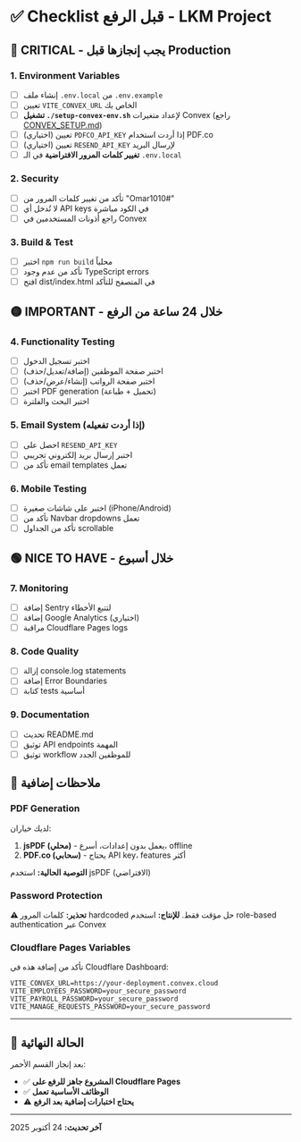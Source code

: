 # ✅ Checklist قبل الرفع - LKM Project

## 🔴 **CRITICAL - يجب إنجازها قبل Production**

### 1. Environment Variables
- [ ] إنشاء ملف `.env.local` من `.env.example`
- [ ] تعيين `VITE_CONVEX_URL` الخاص بك
- [ ] **تشغيل `./setup-convex-env.sh`** لإعداد متغيرات Convex (راجع [CONVEX_SETUP.md](./CONVEX_SETUP.md))
- [ ] (اختياري) تعيين `PDFCO_API_KEY` إذا أردت استخدام PDF.co
- [ ] (اختياري) تعيين `RESEND_API_KEY` لإرسال البريد
- [ ] **تغيير كلمات المرور الافتراضية** في الـ `.env.local`

### 2. Security
- [ ] تأكد من تغيير كلمات المرور من "Omar1010#"
- [ ] لا تُدخل أي API keys في الكود مباشرة
- [ ] راجع أذونات المستخدمين في Convex

### 3. Build & Test
- [ ] اختبر `npm run build` محلياً
- [ ] تأكد من عدم وجود TypeScript errors
- [ ] افتح dist/index.html في المتصفح للتأكد

## 🟡 **IMPORTANT - خلال 24 ساعة من الرفع**

### 4. Functionality Testing
- [ ] اختبر تسجيل الدخول
- [ ] اختبر صفحة الموظفين (إضافة/تعديل/حذف)
- [ ] اختبر صفحة الرواتب (إنشاء/عرض/حذف)
- [ ] اختبر PDF generation (تحميل + طباعة)
- [ ] اختبر البحث والفلترة

### 5. Email System (إذا أردت تفعيله)
- [ ] احصل على `RESEND_API_KEY`
- [ ] اختبر إرسال بريد إلكتروني تجريبي
- [ ] تأكد من email templates تعمل

### 6. Mobile Testing
- [ ] اختبر على شاشات صغيرة (iPhone/Android)
- [ ] تأكد من Navbar dropdowns تعمل
- [ ] تأكد من الجداول scrollable

## 🟢 **NICE TO HAVE - خلال أسبوع**

### 7. Monitoring
- [ ] إضافة Sentry لتتبع الأخطاء
- [ ] إضافة Google Analytics (اختياري)
- [ ] مراقبة Cloudflare Pages logs

### 8. Code Quality
- [ ] إزالة console.log statements
- [ ] إضافة Error Boundaries
- [ ] كتابة tests أساسية

### 9. Documentation
- [ ] تحديث README.md
- [ ] توثيق API endpoints المهمة
- [ ] توثيق workflow للموظفين الجدد

## 📝 **ملاحظات إضافية**

### PDF Generation
لديك خياران:
1. **jsPDF (محلي)** - يعمل بدون إعدادات، أسرع، offline
2. **PDF.co (سحابي)** - يحتاج API key، features أكثر

**التوصية الحالية:** استخدم jsPDF (الافتراضي)

### Password Protection
**⚠️ تحذير:** كلمات المرور hardcoded حل مؤقت فقط.
**للإنتاج:** استخدم role-based authentication عبر Convex

### Cloudflare Pages Variables
تأكد من إضافة هذه في Cloudflare Dashboard:
```
VITE_CONVEX_URL=https://your-deployment.convex.cloud
VITE_EMPLOYEES_PASSWORD=your_secure_password
VITE_PAYROLL_PASSWORD=your_secure_password
VITE_MANAGE_REQUESTS_PASSWORD=your_secure_password
```

---

## 🎯 **الحالة النهائية**

بعد إنجاز القسم الأحمر:
- ✅ **المشروع جاهز للرفع على Cloudflare Pages**
- ✅ **الوظائف الأساسية تعمل**
- ⚠️ **يحتاج اختبارات إضافية بعد الرفع**

---

**آخر تحديث:** 24 أكتوبر 2025
